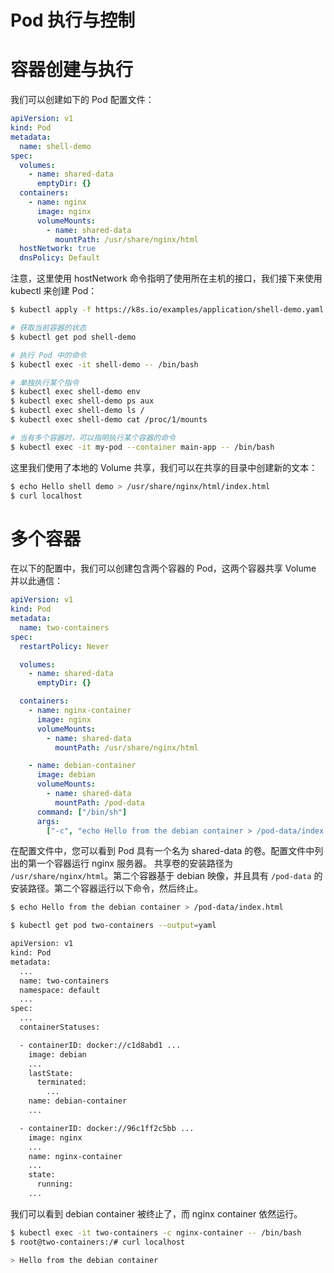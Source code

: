 # Pod 执行与控制

# 容器创建与执行

我们可以创建如下的 Pod 配置文件：

```yml
apiVersion: v1
kind: Pod
metadata:
  name: shell-demo
spec:
  volumes:
    - name: shared-data
      emptyDir: {}
  containers:
    - name: nginx
      image: nginx
      volumeMounts:
        - name: shared-data
          mountPath: /usr/share/nginx/html
  hostNetwork: true
  dnsPolicy: Default
```

注意，这里使用 hostNetwork 命令指明了使用所在主机的接口，我们接下来使用 kubectl 来创建 Pod：

```sh
$ kubectl apply -f https://k8s.io/examples/application/shell-demo.yaml

# 获取当前容器的状态
$ kubectl get pod shell-demo

# 执行 Pod 中的命令
$ kubectl exec -it shell-demo -- /bin/bash

# 单独执行某个指令
$ kubectl exec shell-demo env
$ kubectl exec shell-demo ps aux
$ kubectl exec shell-demo ls /
$ kubectl exec shell-demo cat /proc/1/mounts

# 当有多个容器时，可以指明执行某个容器的命令
$ kubectl exec -it my-pod --container main-app -- /bin/bash
```

这里我们使用了本地的 Volume 共享，我们可以在共享的目录中创建新的文本：

```sh
$ echo Hello shell demo > /usr/share/nginx/html/index.html
$ curl localhost
```

# 多个容器

在以下的配置中，我们可以创建包含两个容器的 Pod，这两个容器共享 Volume 并以此通信：

```yml
apiVersion: v1
kind: Pod
metadata:
  name: two-containers
spec:
  restartPolicy: Never

  volumes:
    - name: shared-data
      emptyDir: {}

  containers:
    - name: nginx-container
      image: nginx
      volumeMounts:
        - name: shared-data
          mountPath: /usr/share/nginx/html

    - name: debian-container
      image: debian
      volumeMounts:
        - name: shared-data
          mountPath: /pod-data
      command: ["/bin/sh"]
      args:
        ["-c", "echo Hello from the debian container > /pod-data/index.html"]
```

在配置文件中，您可以看到 Pod 具有一个名为 shared-data 的卷。配置文件中列出的第一个容器运行 nginx 服务器。 共享卷的安装路径为 `/usr/share/nginx/html`。第二个容器基于 debian 映像，并且具有 `/pod-data` 的安装路径。第二个容器运行以下命令，然后终止。

```sh
$ echo Hello from the debian container > /pod-data/index.html
```

```sh
$ kubectl get pod two-containers --output=yaml

apiVersion: v1
kind: Pod
metadata:
  ...
  name: two-containers
  namespace: default
  ...
spec:
  ...
  containerStatuses:

  - containerID: docker://c1d8abd1 ...
    image: debian
    ...
    lastState:
      terminated:
        ...
    name: debian-container
    ...

  - containerID: docker://96c1ff2c5bb ...
    image: nginx
    ...
    name: nginx-container
    ...
    state:
      running:
    ...
```

我们可以看到 debian container 被终止了，而 nginx container 依然运行。

```sh
$ kubectl exec -it two-containers -c nginx-container -- /bin/bash
$ root@two-containers:/# curl localhost

> Hello from the debian container
```
